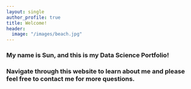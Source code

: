 ```yaml
---
layout: single
author_profile: true
title: Welcome!
header:
  image: "/images/beach.jpg"
---
```


### My name is Sun, and this is my Data Science Portfolio!  

### Navigate through this website to learn about me and please feel free to contact me for more questions.
